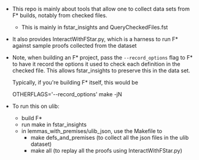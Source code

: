 * This repo is mainly about tools that allow one to collect data sets
  from F* builds, notably from checked files.

  - This is mainly in fstar_insights and QueryCheckedFiles.fst

* It also provides InteractWithFStar.py, which is a harness to run F*
  against sample proofs collected from the dataset

* Note, when building an F* project, pass the `--record_options` flag
  to F* to have it record the options it used to check each definition
  in the checked file. This allows fstar_insights to preserve this in
  the data set.

  Typically, if you're building F* itself, this would be

  OTHERFLAGS='--record_options' make -jN

* To run this on ulib:
   * build F*
   * run make in fstar_insights
   * in lemmas_with_premises/ulib_json, use the Makefile to
     - make defs_and_premises (to collect all the json files in the ulib dataset)
     - make all (to replay all the proofs using InteractWithFStar.py)
